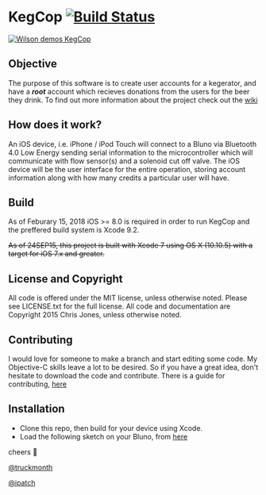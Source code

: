 # KegCop [![Build Status](https://travis-ci.org/ipatch/KegCop.svg?branch=master)](https://travis-ci.org/ipatch/KegCop)

[![Wilson demos KegCop](http://img.youtube.com/vi/1a6hxUb3zfU/0.jpg)](http://www.youtube.com/watch?v=1a6hxUb3zfU) 

## Objective
The purpose of this software is to create user accounts for a kegerator, and have a **_root_** account which recieves donations from the users for the beer they drink.  To find out more information about the project check out the [wiki](https://github.com/ipatch/KegCop/wiki)

## How does it work?
An iOS device, i.e. iPhone / iPod Touch will connect to a Bluno via Bluetooth 4.0 Low Energy sending serial information to the microcontroller which will communicate with flow sensor(s) and a solenoid cut off valve.  The iOS device will be the user interface for the entire operation, storing account information along with how many credits a particular user will have.

## Build
As of Feburary 15, 2018 iOS >= 8.0 is required in order to run KegCop and the preffered build system is Xcode 9.2.

~~As of 24SEP15, this project is built with Xcode 7 using OS X (10.10.5) with a target for iOS 7.x and greater.~~

## License and Copyright
All code is offered under the MIT license, unless otherwise noted.  Please see LICENSE.txt for
the full license.  All code and documentation are Copyright 2015 Chris Jones, unless otherwise
noted.

## Contributing
I would love for someone to make a branch and start editing some code.  My Objective-C skills leave
a lot to be desired.  So if you have a great idea, don't hesitate to download the code and
contribute.  There is a guide for contributing, [here](https://github.com/ipatch/KegCop/wiki/Contribute)

## Installation
- Clone this repo, then build for your device using Xcode.
- Load the following sketch on your Bluno, from [here](https://github.com/ipatch/KegCop/blob/master/KegCop-Bluno-sketch.c)


cheers 🍻

[@truckmonth](https://twitter.com/truckmonth)

[@ipatch](https://github.com/ipatch)
